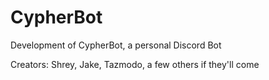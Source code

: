 # CypherBot
Development of CypherBot, a personal Discord Bot

Creators: Shrey, Jake, Tazmodo, a few others if they'll come
